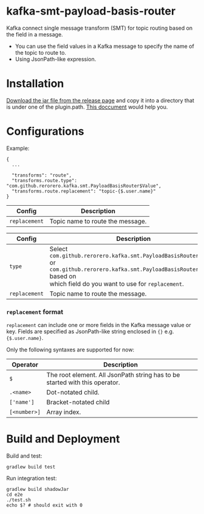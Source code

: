 # kafka-smt-payload-basis-router

Kafka connect single message transform (SMT) for topic routing based on the field in a message.

- You can use the field values in a Kafka message to specify the name of the topic to route to.
- Using JsonPath-like expression.

# Installation

[Download the jar file from the release page](https://github.com/rerorero/kafka-smt-payload-basis-router/releases) and copy it into a directory that is under one of the plugin.path. [This doccument](https://docs.confluent.io/platform/current/connect/transforms/custom.html) would help you.

# Configurations

Example:

```
{
  ...

  "transforms": "route",
  "transforms.route.type": "com.github.rerorero.kafka.smt.PayloadBasisRouter$Value",
  "transforms.route.replacement": "topic-{$.user.name}"
}
```

| Config        | Description                      |
| ------------- | -------------------------------- |
| `replacement` | Topic name to route the message. |

| Config        | Description                                                                                                                                                                                     |
| ------------- | ----------------------------------------------------------------------------------------------------------------------------------------------------------------------------------------------- |
| `type`        | Select `com.github.rerorero.kafka.smt.PayloadBasisRouter$Value` or </br>`com.github.rerorero.kafka.smt.PayloadBasisRouter$Key` based on </br> which field do you want to use for `replacement`. |
| `replacement` | Topic name to route the message.                                                                                                                                                                |

### `replacement` format

`replacement` can include one or more fields in the Kafka message value or key. Fields are specified as JsonPath-like string enclosed in `{}` e.g. `{$.user.name}`.

Only the following syntaxes are supported for now:

| Operator     | Description                                                                 |
| ------------ | --------------------------------------------------------------------------- |
| `$`          | The root element. All JsonPath string has to be started with this operator. |
| `.<name>`    | Dot-notated child.                                                          |
| `['name']`   | Bracket-notated child                                                       |
| `[<number>]` | Array index.                                                                |

# Build and Deployment

Build and test:

```
gradlew build test
```

Run integration test:

```
gradlew build shadowJar
cd e2e
./test.sh
echo $? # should exit with 0
```

